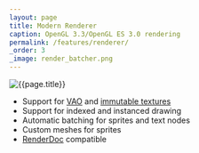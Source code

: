 ```yaml
---
layout: page
title: Modern Renderer
caption: OpenGL 3.3/OpenGL ES 3.0 rendering
permalink: /features/renderer/
_order: 3
_image: render_batcher.png
---
```


![{{page.title}}](/img/features/{{page._image}})

- Support for [VAO](https://www.khronos.org/opengl/wiki/Vertex_Specification#Vertex_Array_Object) and [immutable textures](https://www.khronos.org/opengl/wiki/Texture_Storage#Immutable_storage)
- Support for indexed and instanced drawing
- Automatic batching for sprites and text nodes
- Custom meshes for sprites
- [RenderDoc](https://renderdoc.org) compatible
